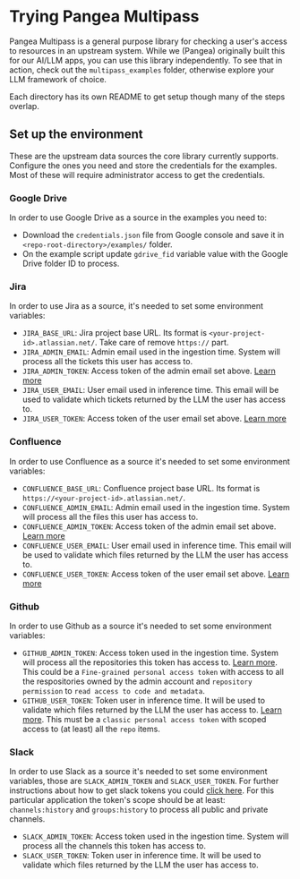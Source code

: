 # Trying Pangea Multipass

Pangea Multipass is a general purpose library for checking a user's access to resources in an upstream system. While we (Pangea) originally built this for our AI/LLM apps, you can use this library independently. To see that in action, check out the `multipass_examples` folder, otherwise explore your LLM framework of choice.

Each directory has its own README to get setup though many of the steps overlap.

## Set up the environment

These are the upstream data sources the core library currently supports. Configure the ones you need and store the credentials for the examples. Most of these will require administrator access to get the credentials.


### Google Drive

In order to use Google Drive as a source in the examples you need to:

- Download the `credentials.json` file from Google console and save it in `<repo-root-directory>/examples/` folder.
- On the example script update `gdrive_fid` variable value with the Google Drive folder ID to process.


### Jira

In order to use Jira as a source, it's needed to set some environment variables:
- `JIRA_BASE_URL`: Jira project base URL. Its format is `<your-project-id>.atlassian.net/`. Take care of remove `https://` part.
- `JIRA_ADMIN_EMAIL`: Admin email used in the ingestion time. System will process all the tickets this user has access to.
- `JIRA_ADMIN_TOKEN`: Access token of the admin email set above. [Learn more](https://support.atlassian.com/atlassian-account/docs/manage-api-tokens-for-your-atlassian-account/)
- `JIRA_USER_EMAIL`: User email used in inference time. This email will be used to validate which tickets returned by the LLM the user has access to.
- `JIRA_USER_TOKEN`: Access token of the user email set above. [Learn more](https://support.atlassian.com/atlassian-account/docs/manage-api-tokens-for-your-atlassian-account/)


### Confluence

In order to use Confluence as a source it's needed to set some environment variables:
- `CONFLUENCE_BASE_URL`: Confluence project base URL. Its format is `https://<your-project-id>.atlassian.net/`.
- `CONFLUENCE_ADMIN_EMAIL`: Admin email used in the ingestion time. System will process all the files this user has access to.
- `CONFLUENCE_ADMIN_TOKEN`: Access token of the admin email set above. [Learn more](https://support.atlassian.com/atlassian-account/docs/manage-api-tokens-for-your-atlassian-account/)
- `CONFLUENCE_USER_EMAIL`: User email used in inference time. This email will be used to validate which files returned by the LLM the user has access to.
- `CONFLUENCE_USER_TOKEN`: Access token of the user email set above. [Learn more](https://support.atlassian.com/atlassian-account/docs/manage-api-tokens-for-your-atlassian-account/)


### Github

In order to use Github as a source it's needed to set some environment variables:
- `GITHUB_ADMIN_TOKEN`: Access token used in the ingestion time. System will process all the repositories this token has access to. [Learn more](https://docs.github.com/en/authentication/keeping-your-account-and-data-secure/managing-your-personal-access-tokens#creating-a-fine-grained-personal-access-token). This could be a `Fine-grained personal access token` with access to all the respositories owned by the admin account and `repository permission` to `read access to code and metadata`.
- `GITHUB_USER_TOKEN`: Token user in inference time. It will be used to validate which files returned by the LLM the user has access to. [Learn more](https://docs.github.com/en/authentication/keeping-your-account-and-data-secure/managing-your-personal-access-tokens#creating-a-personal-access-token-classic). This must be a `classic personal access token` with scoped access to (at least) all the `repo` items.


### Slack

In order to use Slack as a source it's needed to set some environment variables, those are `SLACK_ADMIN_TOKEN` and `SLACK_USER_TOKEN`.
For further instructions about how to get slack tokens you could [click here](https://api.slack.com/tutorials/tracks/getting-a-token).
For this particular application the token's scope should be at least: `channels:history` and `groups:history` to process all public and private channels.
- `SLACK_ADMIN_TOKEN`: Access token used in the ingestion time. System will process all the channels this token has access to.
- `SLACK_USER_TOKEN`: Token user in inference time. It will be used to validate which files returned by the LLM the user has access to.
